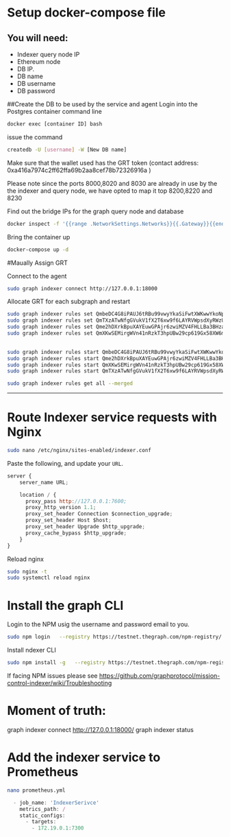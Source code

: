 # Setup docker-compose file
## You will need:
- Indexer query node IP
- Ethereum node 
- DB IP.
- DB name
- DB username
- DB password

##Create the  DB to be used by the service and agent 
Login into the Postgres container command line
```bash
docker exec [container ID] bash
```
issue the command 

```bash
createdb -U [username] -W [New DB name]
```


Make sure that the wallet used has the GRT token (contact address: 0xa416a7974c2ff62ffa69b2aa8cef78b72326916a )

Please note since the ports 8000,8020 and 8030 are already in use by the the indexer and query node, we have opted to map it top 8200,8220 and 8230

Find out the bridge IPs for the graph query node and database 
```bash
docker inspect -f '{{range .NetworkSettings.Networks}}{{.Gateway}}{{end}}' [container]
```

Bring the container up 

```bash
docker-compose up -d
```

#Maually Assign GRT


Connect to the agent 

```bash
sudo graph indexer connect http://127.0.0.1:18000
```


Allocate GRT for each subgraph and restart

```bash
sudo graph indexer rules set QmbeDC4G8iPAUJ6tRBu99vwyYkaSiFwtXWKwwYkoNphV4X allocationAmount 10
sudo graph indexer rules set QmTXzATwNfgGVukV1fX2T6xw9f6LAYRVWpsdXyRWzUR2H9 allocationAmount 10
sudo graph indexer rules set Qme2hDXrkBpuXAYEuwGPAjr6zwiMZV4FHLLBa3BHzatBWx allocationAmount 10
sudo graph indexer rules set QmXKwSEMirgWVn41nRzkT3hpUBw29cp619Gx58XW6mPhZP allocationAmount 10

 
sudo graph indexer rules start QmbeDC4G8iPAUJ6tRBu99vwyYkaSiFwtXWKwwYkoNphV4X
sudo graph indexer rules start Qme2hDXrkBpuXAYEuwGPAjr6zwiMZV4FHLLBa3BHzatBWx
sudo graph indexer rules start QmXKwSEMirgWVn41nRzkT3hpUBw29cp619Gx58XW6mPhZP
sudo graph indexer rules start QmTXzATwNfgGVukV1fX2T6xw9f6LAYRVWpsdXyRWzUR2H9

sudo graph indexer rules get all --merged
```

*********************************************************************************

# Route Indexer service requests with Nginx

```bash
sudo nano /etc/nginx/sites-enabled/indexer.conf
```


Paste the following, and update your `URL`. 

```js
server {
    server_name URL;

    location / {
      proxy_pass http://127.0.0.1:7600;
      proxy_http_version 1.1;          
      proxy_set_header Connection $connection_upgrade;
      proxy_set_header Host $host;
      proxy_set_header Upgrade $http_upgrade;
      proxy_cache_bypass $http_upgrade;      
    }
}
```

Reload nginx

```bash
sudo nginx -t
sudo systemctl reload nginx
``` 
 


# Install the graph CLI
 Login to the NPM usig the username and password email to you.
 
 ```bash
 sudo npm login   --registry https://testnet.thegraph.com/npm-registry/
 ```
 
 Install ndexer CLI
 
 ```bash
 sudo npm install -g   --registry https://testnet.thegraph.com/npm-registry/   @graphprotocol/graph-cli@0.19.0-alpha.0   @graphprotocol/indexer-cli
 ```
 
 If facing NPM issues please see https://github.com/graphprotocol/mission-control-indexer/wiki/Troubleshooting
 
# Moment of truth:
 graph indexer connect http://127.0.0.1:18000/
 graph indexer status


# Add the indexer service to Prometheus

 ```bash
nano prometheus.yml
 ```
 
```js
  - job_name: 'IndexerSerivce'
    metrics_path: /
    static_configs:
      - targets:
        - 172.19.0.1:7300
```
 
